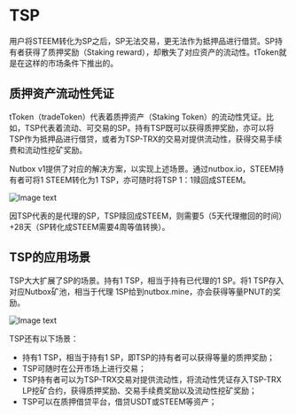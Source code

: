 # TSP

用户将STEEM转化为SP之后，SP无法交易，更无法作为抵押品进行借贷。SP持有者获得了质押奖励（Staking reward），却散失了对应资产的流动性。tToken就是在这样的市场条件下推出的。

## 质押资产流动性凭证

tToken（tradeToken）代表着质押资产（Staking Token）的流动性凭证。比如，TSP代表着流动、可交易的SP。持有TSP既可以获得质押奖励，亦可以将TSP作为抵押品进行借贷，或者为TSP-TRX的交易对提供流动性，获得交易手续费和流动性挖矿奖励。

Nutbox v1提供了对应的解决方案，以实现上述场景。通过nutbox.io，STEEM持有者可将1  STEEM转化为1 TSP，亦可随时将TSP 1：1赎回成STEEM。

![Image text](http://wherein.mobi/wp-content/uploads/2021/03/Liquidity-Staking-Token.jpg)

因TSP代表的是代理的SP，TSP赎回成STEEM，则需要5（5天代理撤回的时间）+28天（SP转化成STEEM需要4周等值转换）。

## TSP的应用场景

TSP大大扩展了SP的场景。持有1 TSP，相当于持有已代理的1 SP。将1 TSP存入对应Nutbox矿池，相当于代理 1SP给到nutbox.mine，亦会获得等量PNUT的奖励。

![Image text](http://wherein.mobi/wp-content/uploads/2021/03/deposit-sp.jpg)

TSP还有以下场景：

* 持有1 TSP，相当于持有1 SP，即TSP的持有者可以获得等量的质押奖励；
* TSP可随时在公开市场上进行交易；
* TSP持有者可以为TSP-TRX交易对提供流动性，将流动性凭证存入TSP-TRX LP挖矿合约，获得质押奖励、交易手续费奖励以及流动性挖矿奖励；
* TSP可以在质押借贷平台，借贷USDT或STEEM等资产；
